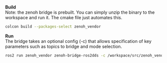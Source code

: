 **Build**  
Note: the zenoh bridge is prebuilt. You can simply unzip the binary to the workspace and run it. The cmake file just automates this.
```bash
colcon build --packages-select zenoh_vendor
```

**Run**  
The bridge takes an optional config (-c) that allows specification of key parameters such as topics to bridge and mode selection.
```bash
ros2 run zenoh_vendor zenoh-bridge-ros2dds -c /workspace/src/zenoh_vendor/configs/zenoh_starling.json5
```

